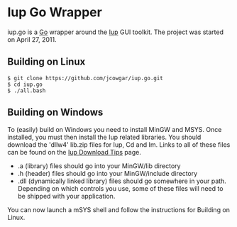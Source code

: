 Iup Go Wrapper
==============

iup.go is a [Go][1] wrapper around the [Iup][2] GUI toolkit. The project
was started on April 27, 2011.

Building on Linux
-----------------

    $ git clone https://github.com/jcowgar/iup.go.git
    $ cd iup.go
    $ ./all.bash
    
Building on Windows
-------------------

To (easily) build on Windows you need to install MinGW and MSYS. Once installed, you must
then install the Iup related libraries. You should download the 'dllw4' lib.zip files for
Iup, Cd and Im. Links to all of these files can be found on the [Iup Download Tips][3] page.

* .a (library) files should go into your MinGW/lib directory
* .h (header) files should go into your MinGW/include directory
* .dll (dynamically linked library) files should go somewhere in your path. Depending on
  which controls you use, some of these files will need to be shipped with your application.

You can now launch a mSYS shell and follow the instructions for Building on Linux.

[1]: http://golang.org                                       "Go"
[2]: http://www.tecgraf.puc-rio.br/iup/                      "Iup"
[3]: http://www.tecgraf.puc-rio.br/iup/en/download_tips.html "Iup Download Tips"
